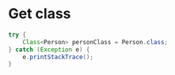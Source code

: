 # Get class

```java
try {
    Class<Person> personClass = Person.class;
} catch (Exception e) {
    e.printStackTrace();
}
```